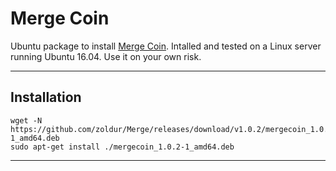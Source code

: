 # Merge Coin
Ubuntu package to install [Merge Coin](https://www.projectmerge.org/). 
Intalled and tested on a Linux server running Ubuntu 16.04. Use it on your own risk.
***

## Installation
```
wget -N https://github.com/zoldur/Merge/releases/download/v1.0.2/mergecoin_1.0.2-1_amd64.deb
sudo apt-get install ./mergecoin_1.0.2-1_amd64.deb
```
***

